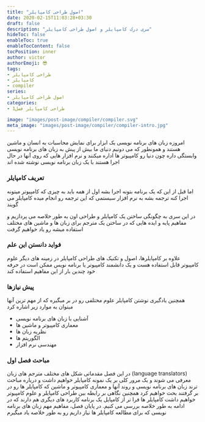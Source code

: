 ```yaml
---
title: "اصول طراحی کامپایلر"
date: 2020-02-15T11:03:28+03:30
draft: false
description: "سری درک کامپایلر و اصول طراحی کامپایلر"
hideToc: false
enableToc: true
enableTocContent: false
tocPosition: inner
author: victor
authorEmoji: 😎
tags: 
- طراحی کامپایلر
- کامپایلر
- compiler
series:
- اصول طراحی کامپایلر
categories:
- طراحی کامپایلر فصل1

image: "images/post-image/compiler/compiler.svg"
meta_image: "images/post-image/compiler/compiler-intro.jpg"
---
```

امروزه زبان های برنامه نویسی یک ابزار برای نمایش محاسبات به انسان و ماشین هستند و همونطور که می دونیم دنیای ما بیش از پیش به زبان های برنامه نویسی وابستگی داره چون دنیا رو کامپیوتر ها اداره میکنند و نرم افزار هایی که روی آنها در حال اجرا هستند با یک زبان برنامه نویسی نوشته شده اند
### تعریف کامپایلر
اما قبل از این که یک برنامه بتونه اجرا بشه اول از همه باید به چیزی که کامپیوتر میتونه اجرا کنه ترجمه بشه به نرم افزار سیستمی که این ترجمه رو انجام میده کامپایلر می گویند

در این سری به چگونگی ساختن یک کامپایلر و طراحی اون به طور خلاصه می پردازیم و مفاهیم پایه و ایده هایی که در ساختن یک مترجم برای زبان ها و ماشین های مختلف استفاده میشه رو یاد خواهیم گرفت
### فواید دانستن این علم 
علاوه بر کامپایلرها، اصول و تکنیک های طراحی کامپایلر در زمینه های دیگر علوم کامپیوتر قابل استفاده هست و یک دانشمند کامپیوتر یا برنامه نویس ممکن است در حرفه خود چندین بار از این مفاهیم استفاده کند
### پیش نیازها
همچنین یادگیری نوشتن کامپایلر علوم مختلفی رو در بر میگیره که از مهم ترین آنها میتوان به موارد زیر اشاره کرد
* آشنایی با زبان های برنامه نویسی
* معماری کامپیوتر و ماشین ها
* نظریه زبان ها
* الگوریتم ها
* مهندسی نرم افزار
### مباحث فصل اول
در این فصل مقدماتی شکل های مختلف مترجم های زبان (language translators) معرفی می شوند و یک مرور کلی بر یک نمونه کامپایلر خواهیم داشت و درباره مباحث ترند زبان های برنامه نویسی و روند آنها و معماری کامپیوتر و ماشین که کامپایلر ها رو در بر گرفتند بحث خواهیم کرد همچنین نگاهی بر رابطه بین طراحی کامپایلر و علوم کامپیوتر خواهیم داشت
کامپایلر ها فرا تر از کامپایل یک برنامه کاربرد های دیگری هم دارند که در ادامه به طور خلاصه بررسی می کنیم.
در پایان فصل، مفاهیم مهم زبان های برنامه نویسی که برای مطالعه کامپایلر ها نیاز داریم رو به طور خلاصه یاد میگیرم  
